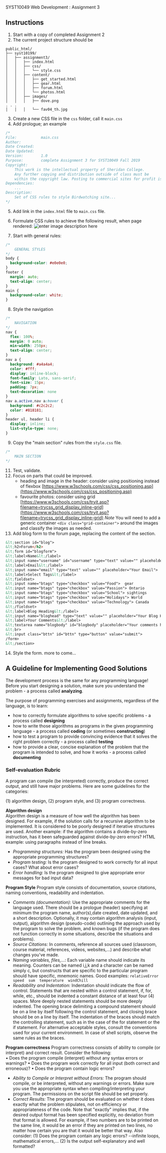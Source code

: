 SYST10049 Web Development
: Assignment 3

## Instructions
1. Start with a copy of completed Assignment 2
2. The current project structure should be
```
public_html/
├── syst10199/	
│   ├── assignment3/
│   │   ├── index.html
│   │   ├── css/
│   │   │   └── style.css 
│   │   ├── content/
│   │   │   ├── get_started.html
│   │   │   ├── gear.html
│   │   │   ├── forum.html
│   │   │   └── photos.html
│   │   ├── images/
│   │   │   ├── dove.png
. . .
│   │   │   └── fav04_th.jpg 
```
3. Create a new CSS file in the `css` folder, call it `main.css`
4. Add prologue; an example
```css
/*
File: 			main.css
Author: 		
Date Created: 	
Date Updated: 		
Version: 		1.0
Purpose: 		complete Assignment 3 for SYST10049 Fall 2019
Copyright: 
    This work is the intellectual property of Sheridan College. 
    Any further copying and distribution outside of class must be 
    within the copyright law. Posting to commercial sites for profit is prohibited.
Dependencies:
	...
Description:
	Set of CSS rules to style Birdwatching site...
*/
```
5. Add link in the `index.html` file to `main.css` file.
6. Formulate CSS rules to achieve the following result, when page rendered:
![enter image description here](http://bajcar.dev.fast.sheridanc.on.ca/project_assets/images10049/birds_a3_index.png)

7. Start with general rules:
```css
/* 
	GENERAL STYLES
*/
body {
  background-color: #e0e0e0;
}
footer {
  margin: auto;
  text-align: center;
}
main {
  background-color: white;
}
```
8. Style the navigation
```css
/* 
	NAVIGATION 
*/
nav {
  flex: 100%;
  margin: 0 auto;
  min-width: 250px;
  text-align: center;
}
nav a {
  background: #a4a4a4;
  color: #fff;
  display: inline-block;
  font-family: Lato, sans-serif;
  font-size: 15px;
  padding: 7px;
  text-decoration: none
}
nav a.active,nav a:hover {
  background: #c2c2c2;
  color: #818181;
}
header ul, header li {
  display: inline;
  list-style-type: none; 
}
```
9. Copy the "main section" rules from the `style.css` file.
```css
/*
	MAIN SECTION
*/
``` 
11. Test, validate.
12. Focus on parts that could be improved.
	- heading and image in the header: consider using positioning instead of flexbox [https://www.w3schools.com/css/css_positioning.asp](https://www.w3schools.com/css/css_positioning.asp)
	- favourite photos: consider using grid [https://www.w3schools.com/css/tryit.asp?filename=trycss_grid_display_inline-grid](https://www.w3schools.com/css/tryit.asp?filename=trycss_grid_display_inline-grid) *Note* You will need to add a generic container `<div class="grid-container">` around the images and classify the images as needed.
13. Add blog form to the forum page, replacing the content of the section.
```html
&lt;section id="blog">
&lt;h2>Forum</h2>
&lt;form id="blogform">
&lt;label>Name&lt;/label>
&lt;input name="username" id="username" type="text" value="" placeholder="Your Name">
&lt;label>Email&lt;/label>
&lt;input name="email" type="text" value="" placeholder="Your Email">
&lt;label>Select Tags&lt;/label>
&lt;fieldset>
&lt;input name="btags" type="checkbox" value="Food">  gear
&lt;input name="btags" type="checkbox" value="Passion"> Ontario
&lt;input name="btags" type="checkbox" value="School"> sightings
&lt;input name="btags" type="checkbox" value="Holidays"> World
&lt;input name="btags" type="checkbox" value="Technology"> Canada
&lt;/fieldset>
&lt;label>Blog Heading&lt;/label>
&lt;input name="bloghead" type="text" value="" placeholder="Your Blog Heading">                    
&lt;label>Your Comments&lt;/label>
&lt;textarea name="blogbody" id="blogbody" placeholder="Your comments here...">&lt;/textarea>
&lt;br>
&lt;input class="bttn" id="bttn" type="button" value="submit">
/form> 
&lt;/section>
```
14. Style the form.
more to come...


## A Guideline for Implementing Good Solutions
The development process is the same for any programming language! Before you start designing a solution, make sure you understand the problem - a process called  **analyzing**.

The purpose of programming exercises and assignments, regardless of the language, is to learn:
-   how to correctly formulate algorithms to solve specific problems - a process called  **designing**
-   how to write those algorithms as programs in the given programming language - a process called  **coding**  (or sometimes  **constructing**)
-   how to test a program to provide convincing evidence that it solves the right problem correctly - a process called  **testing**
-   how to provide a clear, concise explanation of the problem that the program is intended to solve, and how it works - a process called  **documenting**

### Self-evaluation Rubric

A program can compile (be interpreted) correctly, produce the correct output, and still have major problems. Here are some guidelines for the categories:

(1) algorithm design,
(2) program style, and
(3) program correctness.

**Algorithm design**	
Algorithm design  is a measure of how well the algorithm has been designed. For example, if the solution calls for a recursive algorithm to be implemented. It is considered to be poorly designed if iterative structures are used. Another example: if the algorithm contains a  divide-by-zero instruction, has it been safeguarded against divide-by-zero errors? HTML example: using paragraphs instead of line breaks.

 - *Programming structures:* Has the program been designed using the appropriate programming structures?
 -  *Program testing:* Is the program designed to work correctly for all input cases? What about error cases?
 -  *Error handling:* Is the program designed to give appropriate error messages for bad input data?

**Program Style**
Program style consists of documentation, source citations, naming conventions, readability and indentation.
 - *Comments (documentation)*: Use the appropriate comments for the language used. There should be a prologue (header) specifying at minimum the program name, author(s),date created, date updated, and a short description. Optionally, it may contain algorithm analysis (input, output), algorithm design (pseudo-code) outlining the approach used by the program to solve the problem, and known bugs (if the program does not function correctly in some situations, describe the situations and problems).
 -  *Source Citations:* In comments, reference all sources used (classroom, course material, references, videos, websites,...) and describe what changes you've made.
 - *Naming variables, files,...*: Each variable name should indicate its meaning. Counters can be named i,j,k and a character can be named simply c, but constructs that are specific to the particular program should have specific, mnemonic names. Good examples: `relativeError speed  sum  temperature  windChill`
 - *Readability and Indentation:* Indentation should indicate the flow of control. Statements that are nested within a control  statement, if, for, while, etc., should be indented  a constant distance of at least four (4) spaces. More deeply nested statements should be more deeply  indented. The opening brace delimiting a compound statement should be on a line by itself following  the control statement, and closing brace should be  on a line by itself. The indentation of the braces  should match the controlling statement, such as in  the case of the for statement or the if statement.  For alternative acceptable styles, consult the  conventions used for your current environment. In case of shell scripts, observe the same rules  as the braces.

**Program correctness**
Program correctness consists of ability to compile (or interpret) and correct result. Consider the following:	 
		&bull; Does the program compile (interpret) without any syntax errors or warnings?
		&bull; Does the program work correctly for all input (both correct and erroneous)?
		&bull; Does the program contain logic errors?

 - *Ability to Compile or Interpret without Errors:* The program should compile, or be interpreted, without any warnings or errors. Make sure you use the appropriate syntax when compiling/interpreting your program. The permissions on the script file should be set properly.
 - *Correct Results:* The program should be evaluated on whether it does exactly what the problem stipulates, not on efficiency or appropriateness of the code. Note that "exactly" implies that, if the desired output format has been specified explicitly, no deviation from that format is allowed. For example, if two numbers are to be printed on the same line, it would be an error if they are printed on two lines, no matter how certain you are that it would be better that way. Also consider:	(1) Does the program contain any logic errors? --infinite loops, mathematical errors,... (2) Is the output self-explanatory and well formatted?

<!--stackedit_data:
eyJoaXN0b3J5IjpbMTIzMjIxNzA2NCwtMTQ3NjcyNzUzMCwtOT
Q3MzQ0Njg2XX0=
-->
